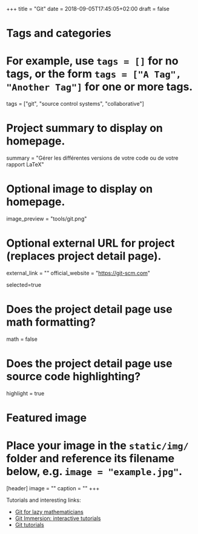 +++
title = "Git"
date = 2018-09-05T17:45:05+02:00
draft = false

# Tags and categories
# For example, use `tags = []` for no tags, or the form `tags = ["A Tag", "Another Tag"]` for one or more tags.
tags = ["git", "source control systems", "collaborative"]

# Project summary to display on homepage.
summary = "Gérer les différentes versions de votre code ou de votre rapport LaTeX"

# Optional image to display on homepage.
image_preview = "tools/git.png"

# Optional external URL for project (replaces project detail page).
external_link = ""
official_website = "https://git-scm.com"


selected=true

# Does the project detail page use math formatting?
math = false

# Does the project detail page use source code highlighting?
highlight = true


# Featured image
# Place your image in the `static/img/` folder and reference its filename below, e.g. `image = "example.jpg"`.
[header]
image = ""
caption = ""
+++

Tutorials and interesting links:
- [Git for lazy mathematicians](http://www.mseri.me/git-workflow-for-lazy-mathematicians/)
- [Git Immersion: interactive tutorials](http://gitimmersion.com/)
- [Git tutorials](https://git-scm.com/docs/gittutorial)
